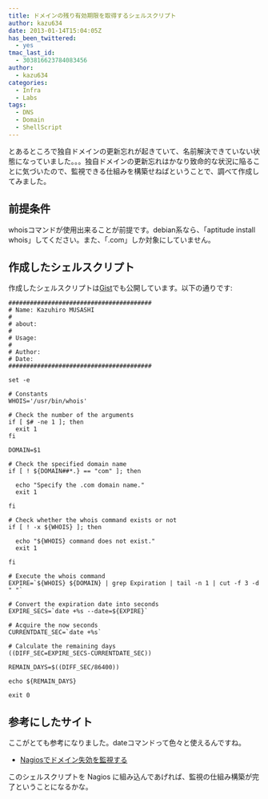 ```yaml
---
title: ドメインの残り有効期限を取得するシェルスクリプト
author: kazu634
date: 2013-01-14T15:04:05Z
has_been_twittered:
  - yes
tmac_last_id:
  - 303816623784083456
author:
  - kazu634
categories:
  - Infra
  - Labs
tags:
  - DNS
  - Domain
  - ShellScript
---
```

とあるところで独自ドメインの更新忘れが起きていて、名前解決できていない状態になっていました。。。独自ドメインの更新忘れはかなり致命的な状況に陥ることに気づいたので、監視できる仕組みを構築せねばということで、調べて作成してみました。

## 前提条件

whoisコマンドが使用出来ることが前提です。debian系なら、「aptitude install whois」してください。また、「.com」しか対象にしていません。

## 作成したシェルスクリプト

作成したシェルスクリプトは<a href="https://gist.github.com/4527473" onclick="__gaTracker('send', 'event', 'outbound-article', 'https://gist.github.com/4527473', 'Gist');" title="Gist"  target="_blank">Gist</a>でも公開しています。以下の通りです:

```
########################################
# Name: Kazuhiro MUSASHI
#
# about:
#
# Usage:
#
# Author:
# Date:
########################################

set -e

# Constants
WHOIS='/usr/bin/whois'

# Check the number of the arguments
if [ $# -ne 1 ]; then
  exit 1
fi

DOMAIN=$1

# Check the specified domain name
if [ ! ${DOMAIN##*.} == "com" ]; then

  echo "Specify the .com domain name."
  exit 1

fi

# Check whether the whois command exists or not
if [ ! -x ${WHOIS} ]; then

  echo "${WHOIS} command does not exist."
  exit 1

fi

# Execute the whois command
EXPIRE=`${WHOIS} ${DOMAIN} | grep Expiration | tail -n 1 | cut -f 3 -d " "`

# Convert the expiration date into seconds
EXPIRE_SECS=`date +%s --date=${EXPIRE}`

# Acquire the now seconds
CURRENTDATE_SEC=`date +%s`

# Calculate the remaining days
((DIFF_SEC=EXPIRE_SECS-CURRENTDATE_SEC))

REMAIN_DAYS=$((DIFF_SEC/86400))

echo ${REMAIN_DAYS}

exit 0
```

## 参考にしたサイト

ここがとても参考になりました。dateコマンドって色々と使えるんですね。

  * <a href="http://d.hatena.ne.jp/tmatsuu/20070928/1190940248" onclick="__gaTracker('send', 'event', 'outbound-article', 'http://d.hatena.ne.jp/tmatsuu/20070928/1190940248', 'Nagiosでドメイン失効を監視する');" target="_blank">Nagiosでドメイン失効を監視する</a>

このシェルスクリプトを Nagios に組み込んであげれば、監視の仕組み構築が完了ということになるかな。
